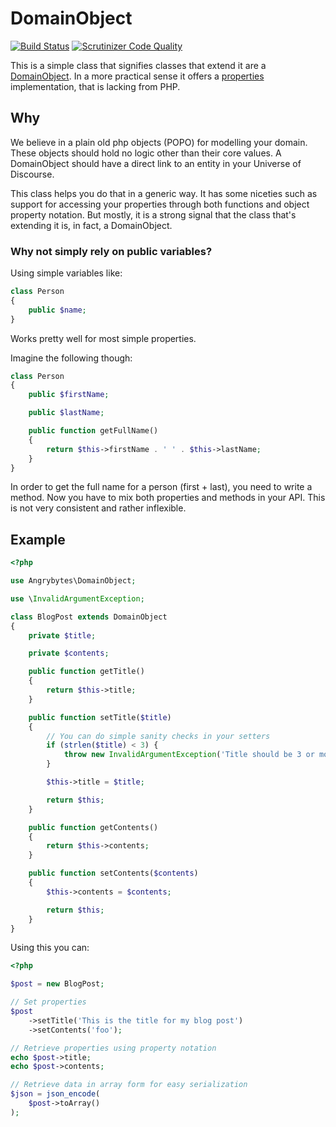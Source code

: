 # DomainObject

[![Build Status](https://travis-ci.org/AngryBytes/domainobject.svg?branch=master)](https://travis-ci.org/AngryBytes/domainobject)
[![Scrutinizer Code Quality](https://scrutinizer-ci.com/g/AngryBytes/domainobject/badges/quality-score.png?b=master)](https://scrutinizer-ci.com/g/AngryBytes/domainobject/?branch=master)

This is a simple class that signifies classes that extend it are a
[DomainObject](http://c2.com/cgi/wiki?DomainObject). In a more practical sense
it offers a [properties](http://en.wikipedia.org/wiki/Property_(programming))
implementation, that is lacking from PHP.

## Why

We believe in a plain old php objects (POPO) for modelling your domain. These
objects should hold no logic other than their core values. A DomainObject
should have a direct link to an entity in your Universe of Discourse.

This class helps you do that in a generic way. It has some niceties such as
support for accessing your properties through both functions and object
property notation. But mostly, it is a strong signal that the class that's
extending it is, in fact, a DomainObject.

### Why not simply rely on public variables?

Using simple variables like:

```php
class Person
{
    public $name;
}
```

Works pretty well for most simple properties.

Imagine the following though:

```php
class Person
{
    public $firstName;

    public $lastName;

    public function getFullName()
    {
        return $this->firstName . ' ' . $this->lastName;
    }
}
```

In order to get the full name for a person (first + last), you need to write a
method. Now you have to mix both properties and methods in your API. This is
not very consistent and rather inflexible.

## Example

```php
<?php

use Angrybytes\DomainObject;

use \InvalidArgumentException;

class BlogPost extends DomainObject
{
    private $title;

    private $contents;

    public function getTitle()
    {
        return $this->title;
    }

    public function setTitle($title)
    {
        // You can do simple sanity checks in your setters
        if (strlen($title) < 3) {
            throw new InvalidArgumentException('Title should be 3 or more characters long');
        }

        $this->title = $title;

        return $this;
    }

    public function getContents()
    {
        return $this->contents;
    }

    public function setContents($contents)
    {
        $this->contents = $contents;

        return $this;
    }
}
```

Using this you can:

```php
<?php

$post = new BlogPost;

// Set properties
$post
    ->setTitle('This is the title for my blog post')
    ->setContents('foo');

// Retrieve properties using property notation
echo $post->title;
echo $post->contents;

// Retrieve data in array form for easy serialization
$json = json_encode(
    $post->toArray()
);
```

